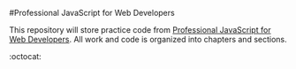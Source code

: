 #Professional JavaScript for Web Developers

This repository will store practice code from [Professional JavaScript for Web Developers](http://www.amazon.com/Professional-JavaScript-Developers-Nicholas-Zakas/dp/1118026691). All work and code is organized into chapters and sections.

:octocat:
